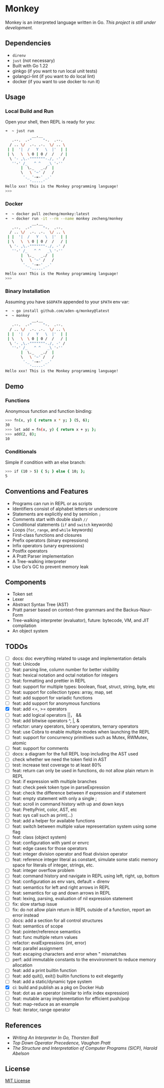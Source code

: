 # Monkey

Monkey is an interpreted language written in Go. *This project is still under development.*

## Dependencies

+ `direnv`
+ `just` (not necessary)
+ Built with Go 1.22
+ ginkgo (if you want to run local unit tests)
+ golangci-lint (if you want to do local lint)
+ docker (if you want to use docker to run it)

## Usage

### Local Build and Run

Open your shell, then REPL is ready for you:

```bash
➜  ~ just run
            __,__
   .--.  .-"     "-.  .--.
  / .. \/  .-. .-.  \/ .. \
 | |  '|  /   Y   \  |'  | |
 | \   \  \ 0 | 0 /  /   / |
  \ '- ,\.-"""""""-./, -' /
   ''-' /_   ^ ^   _\ '-''
       |  \._   _./  |
       \   \ '~' /   /
        '._ '-=-' _.'
           '-----'
Hello xxx! This is the Monkey programming language!
>>> 
```

### Docker

```bash
➜  ~ docker pull zecheng/monkey:latest
➜  ~ docker run -it --rm --name monkey zecheng/monkey
            __,__
   .--.  .-"     "-.  .--.
  / .. \/  .-. .-.  \/ .. \
 | |  '|  /   Y   \  |'  | |
 | \   \  \ 0 | 0 /  /   / |
  \ '- ,\.-"""""""-./, -' /
   ''-' /_   ^ ^   _\ '-''
       |  \._   _./  |
       \   \ '~' /   /
        '._ '-=-' _.'
           '-----'
Hello xxx! This is the Monkey programming language!
>>> 
```

### Binary Installation

Assuming you have `$GOPATH` appended to your `$PATH` env var:

```bash
➜  ~ go install github.com/aden-q/monkey@latest
➜  ~ monkey
            __,__
   .--.  .-"     "-.  .--.
  / .. \/  .-. .-.  \/ .. \
 | |  '|  /   Y   \  |'  | |
 | \   \  \ 0 | 0 /  /   / |
  \ '- ,\.-"""""""-./, -' /
   ''-' /_   ^ ^   _\ '-''
       |  \._   _./  |
       \   \ '~' /   /
        '._ '-=-' _.'
           '-----'
Hello xxx! This is the Monkey programming language!
```

## Demo

### Functions

Anonymous function and function binding:

```bash
>>> fn(x, y) { return x * y; } (5, 6);
30
>>> let add = fn(x, y) { return x + y; };
>>> add(2, 8);
10
```

### Conditionals

Simple if condition with an else branch:

```bash
>>> if (10 > 5) { 5; } else { 10; };
5
```

## Conventions and Features

+ Programs can run in REPL or as scripts
+ Identifiers consist of alphabet letters or underscore
+ Statements are explicitly end by seminlon `;`
+ Comments start with double slash `//`
+ Conditional statements (`if` and `switch` keywords)
+ Loops (`for`, `range`, and `while` keywords)
+ First-class functions and closures
+ Prefix operators (binary expressions)
+ Infix operators (unary expressions)
+ Postfix operators
+ A Pratt Parser implementation
+ A Tree-walking interpreter
+ Use Go's GC to prevent memory leak

## Components

+ Token set
+ Lexer
+ Abstract Syntax Tree (AST)
+ Pratt parser based on context-free grammars and the Backus-Naur-Form
+ Tree-walking interpreter (evaluator), future: bytecode, VM, and JIT compilation
+ An object system

## TODOs

+ [ ] docs: doc everything related to usage and implementation details
+ [ ] feat: Unicode
+ [ ] feat: parsing line, column number for better visibility
+ [ ] feat: hexical notation and octal notation for integers
+ [ ] feat: formatting and prettier in REPL
+ [ ] feat: support for multiple types: boolean, float, struct, string, byte, etc
+ [ ] feat: support for collection types: array, map, set
+ [ ] feat: add support for variadic functions
+ [ ] feat: add support for anonymous functions
+ [x] feat: add <=, >= operators
+ [ ] feat: add logical operators ||， &&
+ [ ] feat: add bitwise operators ^, |, &
+ [ ] refactor: unary operators, binary operators, ternary operators
+ [ ] feat: use Cobra to enable multiple modes when launching the REPL
+ [ ] feat: support for concurrency primitives such as Mutex, RWMutex, atomic
+ [ ] feat: support for comments
+ [ ] docs: a diagram for the full REPL loop including the AST used
+ [ ] check whether we need the token field in AST
+ [ ] test: increase test coverage to at least 80%
+ [ ] feat: return can only be used in functions, do not allow plain return in REPL
+ [ ] feat: if expression with multiple branches
+ [ ] feat: check peek token type in parseExpression
+ [ ] feat: check the difference between if expression and if statement
+ [ ] feat: empty statement with only a single ;
+ [ ] feat: scroll in command history with up and down keys
+ [ ] feat: PrettyPrint, color, AST, etc
+ [ ] feat: sys call such as print(...)
+ [ ] feat: add a helper for available functions
+ [ ] feat: switch between multiple value representation system using some flag
+ [ ] feat: class (object system)
+ [ ] feat: configuration with yaml or envrc
+ [ ] feat: edge cases for those operators
+ [ ] feat: integer division operator and float division operator
+ [ ] feat: reference integer literal as constant, simulate some static memory space for literals of integer, strings, etc.
+ [ ] feat: integer overflow problem
+ [ ] feat: command history and navigate in REPL using left, right, up, bottom
+ [ ] feat: configuration as env vars, default + direnv
+ [ ] feat: semantics for left and right arrows in REPL
+ [ ] feat: semantics for up and down arrows in REPL
+ [ ] feat: lexing, parsing, evaluation of nil expression statement
+ [ ] fix: slow startup issue
+ [ ] fix: do not allow plain return in REPL outside of a function, report an error instead
+ [ ] docs: add a section for all control structures
+ [ ] feat: semantics of scope
+ [ ] feat: pointer/reference semantics
+ [ ] feat: func multiple return values
+ [ ] refactor: evalExpressions (int, error)
+ [ ] feat: parallel assignment
+ [ ] feat: escaping characters and error when " mismatches
+ [ ] perf: add immutable constants to the envvironment to reduce memory allocation
+ [ ] feat: add a print builtin function
+ [ ] feat: add quit(), exit() builtin functions to exit elegantly
+ [ ] feat: add a static/dynamic type system
+ [x] ci: build and publish as a pkg on Docker Hub
+ [ ] feat: dot as an operator (similar to infix index expression)
+ [ ] feat: mutable array implementation for efficient push/pop
+ [ ] feat: map-reduce as an example
+ [ ] feat: iterator, range operator

## References

+ *Writing An Interpreter In Go, Thorsten Ball*
+ *Top Down Operator Precedence, Vaughan Pratt*
+ *The Structure and Interpretation of Computer Programs (SICP), Harold Abelson*

## License

[MIT License](./LICENSE)
